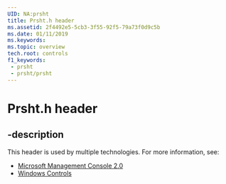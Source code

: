 ```yaml
---
UID: NA:prsht
title: Prsht.h header
ms.assetid: 2f4492e5-5cb3-3f55-92f5-79a73f0d9c5b
ms.date: 01/11/2019
ms.keywords: 
ms.topic: overview
tech.root: controls
f1_keywords:
 - prsht
 - prsht/prsht
---
```


# Prsht.h header


## -description

This header is used by multiple technologies. For more information, see:

- [Microsoft Management Console 2.0](../_mmc/index.md)
- [Windows Controls](../_controls/index.md)

